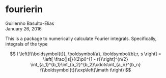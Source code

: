 # fourierin
Guillermo Basulto-Elias  
January 26, 2016  

This is a package to numerically calculate Fourier integrals. Specifically, integrals of the type

$$
I \left[f(\boldsymbol{t}), \boldsymbol{a}, 
  \boldsymbol{b};r, s \right]
  = \left[ \frac{|s|}{(2\pi)^{1 - r}}\right]^{n/2}
  \int_{a_1}^{b_1}\int_{a_2}^{b_2}\cdots\int_{a_n}^{b_n}
  f(\boldsymbol{t})\exp\left(\imath t\right)
$$

